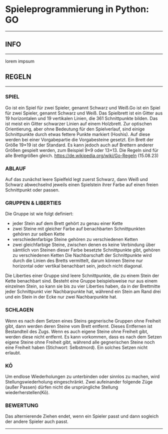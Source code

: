 # Spieleprogrammierung in Python: GO
___
## INFO
___
lorem impsum
## REGELN
___
### SPIEL
Go ist ein Spiel für zwei Spieler, genannt Schwarz und Weiß.Go ist ein Spiel für zwei Spieler, genannt Schwarz und Weiß.
Das Spielbrett ist ein Gitter aus 19 horizontalen und 19 vertikalen Linien, die 361 Schnittpunkte bilden. Das ist meist
ein Gitter schwarzer Linien auf einem Holzbrett. Zur optischen Orientierung, aber ohne Bedeutung für den Spielverlauf,
sind einige Schnittpunkte durch etwas fettere Punkte markiert (Hoshis). Auf diese werden bei einer Vorgabepartie die
Vorgabesteine gesetzt. Ein Brett der Größe 19×19 ist der Standard. Es kann jedoch auch auf Brettern anderer Größen
gespielt werden, zum Beispiel 9×9 oder 13×13. Die Regeln sind für alle Brettgrößen gleich.
https://de.wikipedia.org/wiki/Go-Regeln (15.08.23)

### ABLAUF
Auf das zunächst leere Spielfeld legt zuerst Schwarz, dann Weiß und Schwarz abwechselnd jeweils einen Spielstein ihrer
Farbe auf einen freien Schnittpunkt oder passen.

### GRUPPEN & LIBERTIES
Die Gruppe ist wie folgt definiert:
- jeder Stein auf dem Brett gehört zu genau einer Kette
- zwei Steine mit gleicher Farbe auf benachbarten Schnittpunkten gehören zur selben Kette
- verschiedenfarbige Steine gehören zu verschiedenen Ketten
- zwei gleichfarbige Steine, zwischen denen es keine Verbindung über sämtlich von Steinen dieser Farbe besetzte
  Schnittpunkte gibt, gehören zu verschiedenen Ketten
Die Nachbarschaft der Schnittpunkte wird durch die Linien des Bretts vermittelt, darum können Steine nur horizontal oder
vertikal benachbart sein, jedoch nicht diagonal.

Die Liberties einer Gruppe sind leere Schnittpunkte, die zu einem Stein der Kette benachbart sind. Besteht eine Gruppe
beispielsweise nur aus einem einzelnen Stein, so kann sie bis zu vier Liberties haben, da in der Brettmitte jeder 
Schnittpunkt vier Nachbarpunkte hat, während ein Stein am Rand drei und ein Stein in der Ecke nur zwei Nachbarpunkte
hat.

### SCHLAGEN
Wenn es nach dem Setzen eines Steins gegnerische Gruppen ohne Freiheit gibt, dann werden deren Steine vom Brett
entfernt. Dieses Entfernen ist Bestandteil des Zugs. Wenn es auch eigene Steine ohne Freiheit gibt, werden diese nicht
entfernt. Es kann vorkommen, dass es nach dem Setzen eigene Steine ohne Freiheit gibt, während alle gegnerischen Steine
noch eine Freiheit haben (Stichwort: Selbstmord). Ein solches Setzen nicht erlaubt.

### KŌ
Um endlose Wiederholungen zu unterbinden oder sinnlos zu machen, wird Stellungswiederholung eingeschränkt. Zwei 
aufeinander folgende Züge (außer Passen) dürfen nicht die ursprüngliche Stellung wiederherstellen(Kō).

### BEWERTUNG
Das alternierende Ziehen endet, wenn ein Spieler passt und dann sogleich der andere Spieler auch passt.

___
